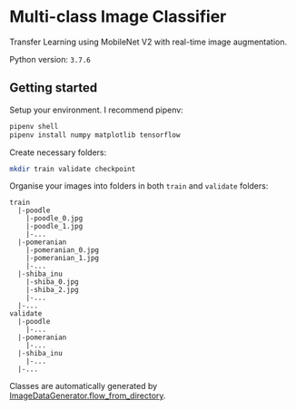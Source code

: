 # Multi-class Image Classifier

Transfer Learning using MobileNet V2 with real-time image augmentation.

Python version: `3.7.6`

## Getting started

Setup your environment. I recommend pipenv:
```sh
pipenv shell
pipenv install numpy matplotlib tensorflow 
```

Create necessary folders:
```sh
mkdir train validate checkpoint
```

Organise your images into folders in both `train` and `validate` folders:
```
train
  |-poodle
    |-poodle_0.jpg
    |-poodle_1.jpg
    |-...
  |-pomeranian
    |-pomeranian_0.jpg
    |-pomeranian_1.jpg
    |-...
  |-shiba_inu
    |-shiba_0.jpg
    |-shiba_2.jpg
    |-...
  |-...
validate
  |-poodle
    |-...
  |-pomeranian
    |-...
  |-shiba_inu
    |-...
  |-...
```

Classes are automatically generated by [ImageDataGenerator.flow_from_directory](https://www.tensorflow.org/api_docs/python/tf/keras/preprocessing/image/ImageDataGenerator).